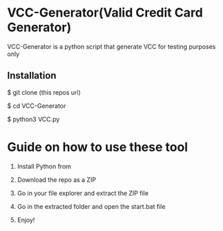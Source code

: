 # VCC-Generator(Valid Credit Card Generator)
VCC-Generator is a python script that generate VCC for testing purposes only<br>  

 
<h2>Installation</h2>
 
<p>$ git clone (this repos url)</p>
<p>$ cd VCC-Generator</p> 
<p>$ python3 VCC.py</p>   
  
# Guide on how to use these tool  
  
1. Install Python from
 
2. Download the repo as a ZIP   

3. Go in your file explorer and extract the ZIP file
      
4. Go in the extracted folder and open the start.bat file 
 
5. Enjoy!